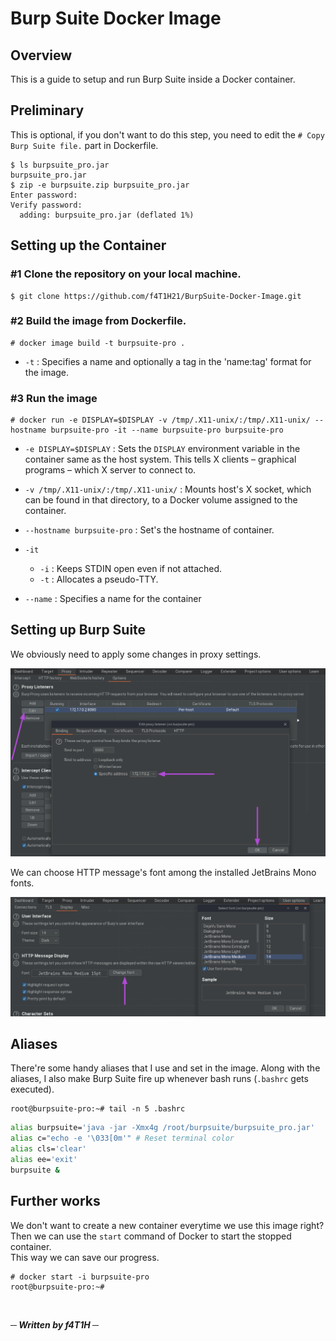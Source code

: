 # Burp Suite Docker Image
## Overview
This is a guide to setup and run Burp Suite inside a Docker container.

## Preliminary
This is optional, if you don't want to do this step, you need to edit the `# Copy Burp Suite file.` part in Dockerfile.

```console
$ ls burpsuite_pro.jar
burpsuite_pro.jar
$ zip -e burpsuite.zip burpsuite_pro.jar 
Enter password: 
Verify password: 
  adding: burpsuite_pro.jar (deflated 1%)
```
## Setting up the Container
### #1 Clone the repository on your local machine.
```console
$ git clone https://github.com/f4T1H21/BurpSuite-Docker-Image.git
```

### #2 Build the image from Dockerfile.

```console
# docker image build -t burpsuite-pro .
```

- `-t` : Specifies a name and optionally a tag in the 'name:tag' format for the image.

### #3 Run the image
```console
# docker run -e DISPLAY=$DISPLAY -v /tmp/.X11-unix/:/tmp/.X11-unix/ --hostname burpsuite-pro -it --name burpsuite-pro burpsuite-pro
```
- `-e DISPLAY=$DISPLAY` : Sets the `DISPLAY` environment variable in the container same as the host system. This tells X clients – graphical programs – which X server to connect to.

- `-v /tmp/.X11-unix/:/tmp/.X11-unix/` : Mounts host's X socket, which can be found in that directory, to a Docker volume assigned to the container.

- `--hostname burpsuite-pro` : Set's the hostname of container.

- `-it`
    - `-i` : Keeps STDIN open even if not attached.
    - `-t` : Allocates a pseudo-TTY.

- `--name` : Specifies a name for the container

## Setting up Burp Suite
We obviously need to apply some changes in proxy settings.

![proxy](img/proxy.png)

We can choose HTTP message's font among the installed JetBrains Mono fonts.

![fonts](img/fonts.png)

## Aliases
There're some handy aliases that I use and set in the image.
Along with the aliases, I also make Burp Suite fire up whenever bash runs (`.bashrc` gets executed). 
```console
root@burpsuite-pro:~# tail -n 5 .bashrc 
```
```bash
alias burpsuite='java -jar -Xmx4g /root/burpsuite/burpsuite_pro.jar'
alias c="echo -e '\033[0m'" # Reset terminal color
alias cls='clear'
alias ee='exit'
burpsuite &
```

## Further works
We don't want to create a new container everytime we use this image right?<br/>
Then we can use the `start` command of Docker to start the stopped container.<br/>
This way we can save our progress.

```console
# docker start -i burpsuite-pro
root@burpsuite-pro:~#
```
<br/>

___─ Written by f4T1H ─___